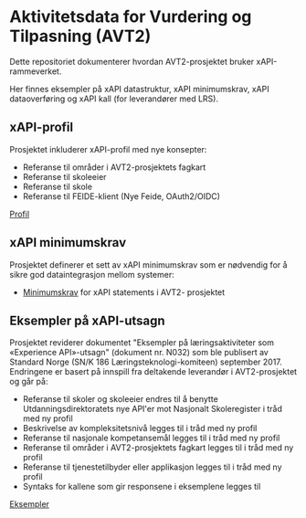 # Aktivitetsdata for Vurdering og Tilpasning (AVT2)
Dette repositoriet dokumenterer hvordan AVT2-prosjektet bruker xAPI-rammeverket.

Her finnes eksempler på xAPI datastruktur, xAPI minimumskrav, xAPI  dataoverføring og xAPI kall (for leverandører med LRS).

## xAPI-profil
Prosjektet inkluderer xAPI-profil med nye konsepter:
- Referanse til områder i AVT2-prosjektets fagkart
- Referanse til skoleeier
- Referanse til skole
- Referanse til FEIDE-klient (Nye Feide, OAuth2/OIDC)

[Profil](avt.jsonld)

## xAPI minimumskrav
Prosjektet definerer et sett av xAPI minimumskrav som er nødvendig for å sikre god dataintegrasjon mellom systemer:
* [Minimumskrav](avt_xapi_minimumskrav.md) for xAPI statements i AVT2- prosjektet

## Eksempler på xAPI-utsagn
Prosjektet reviderer dokumentet "Eksempler på læringsaktiviteter som «Experience API»-utsagn" (dokument nr. N032) som ble publisert av Standard Norge (SN/K 186 Læringsteknologi-komiteen) september 2017. Endringene er basert på innspill fra deltakende leverandør i AVT2-prosjektet og går på:
- Referanse til skoler og skoleeier endres til å benytte Utdanningsdirektoratets nye API'er mot Nasjonalt Skoleregister i tråd med ny profil
- Beskrivelse av kompleksitetsnivå legges til i tråd med ny profil
- Referanse til nasjonale kompetansemål legges til i tråd med ny profil
- Referanse til områder i AVT2-prosjektets fagkart legges til i tråd med ny profil
- Referanse til tjenestetilbyder eller applikasjon legges til i tråd med ny profil
- Syntaks for kallene som gir responsene i eksemplene legges til

[Eksempler](eksempler.md)